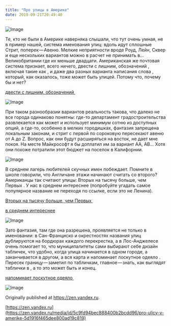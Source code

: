 ```yaml
---
title: "Про улицы в Америке"
date: 2019-09-21T20:49:40
---
```


![Image](https://cdn-images-1.medium.com/max/1200/1*xYhAu0Y1qNL57y5gQtn3sQ.jpeg)

Те, кто не были в Америке наверняка слышали, что тут очень умная, не в пример нашей, система именования улиц: вдоль идут сплошные Стрит, поперек — Авеню. Мелкие неприятности вроде Роуд, Лейн, Сквер и еще нескольких вариантов можно в расчет не принимать в… Великобритании где их меньше двадцати. Американская же почтовая система признает, всего ничего, двести с лишним, обозначений , включая такие как , и даже два разных варианта написания слова , который, как оказалось, тоже может быть улицей. Потому что, почему бы и нет?

[двести с лишним, обозначений ](https://en.wikipedia.org/wiki/Street_suffix)

![Image](https://cdn-images-1.medium.com/max/1200/1*M6hFUddhNApPxEtyz6s0sA.jpeg)

При таком разнообразии вариантов реальность такова, что далеко не все города одинаково понятны: где-то департамент градостроительства развлекается как может и использует минимум сотню из доступных опций, а где-то, особенно в мелких городишках, фантазия запрещена локальным законам, и стрит с первой по сороковую пересекают авеню от A до Z. Вопрос, как они будут расширяться на восток, не дает мне покоя. На месте Майкрософт я бы доплатил им за вариант AA, AB… Хотя они похоже потратили этот бюджет на поселок в Калифорнии.

![Image](https://cdn-images-1.medium.com/max/800/1*nMRXg59G-p-sHhrhv11Zyw.jpeg)

В среднем лагерь любителей скучных имен побеждает. Помните в школе говорили, что Англичане этажи начинают считать со второго? Американцы так считают улицы: Вторых на тысячу больше, чем Первых . У нас в среднем интереснее (попробуйте угадать самое популярное название не переходя по ссылке, если это не Ленина).

[Вторых на тысячу больше, чем Первых ](https://www.nlc.org/most-common-us-street-names)

[в среднем интереснее ](https://yandex.ru/company/researches/2017/streets)

![Image](https://cdn-images-1.medium.com/max/1200/1*yaVBAHbTYivAqHPTwKPP8Q.jpeg)

Зато фантазия, там где она разрешена, проявляется не только в именовании: в Сан-Франциско и окрестностях названия улиц дублируются на бордюрах каждого перекрестка, а в Лос-Анджелесе очень помогает то, что муниципалитеты сами выбирают себе дизайн табличек, что удобно, когда улица начинается в одном городе, а заканчивается в другом, а вся карта и напоминает лоскутное одеяло . Пересек границу — заметил по табличкам, главное — знать, как выглядят таблички в , а то это может быть и конец.

[напоминает лоскутное одеяло ](https://www.google.com/maps/place/Los+Angeles,+CA/@34.0207305,-118.6919222,10z/)

![Image](https://cdn-images-1.medium.com/max/800/1*63iV2AxWEndoTeqjc7oSZg.jpeg)

Originally published at https://zen.yandex.ru.

[https://zen.yandex.ru](https://zen.yandex.ru/media/id/5c9fd94bec888400b2bcdd96/pro-ulicy-v-amerike-5d1916f465dee800ad19c819)
